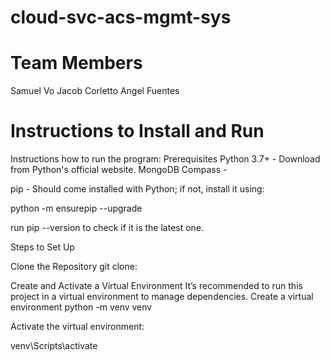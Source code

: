 # cloud-svc-acs-mgmt-sys

# Team Members
Samuel Vo
Jacob Corletto
Angel Fuentes

# Instructions to Install and Run
Instructions how to run the program:
Prerequisites Python 3.7+ - Download from Python's official website. 
MongoDB Compass - 

 pip - Should come installed with Python; if not, install it using:

python -m ensurepip --upgrade

run pip --version to check if it is the latest one.

Steps to Set Up

Clone the Repository git clone: 

Create and Activate a Virtual Environment It’s recommended to run this project in a virtual environment to manage dependencies.
Create a virtual environment
python -m venv venv

Activate the virtual environment:

venv\Scripts\activate



